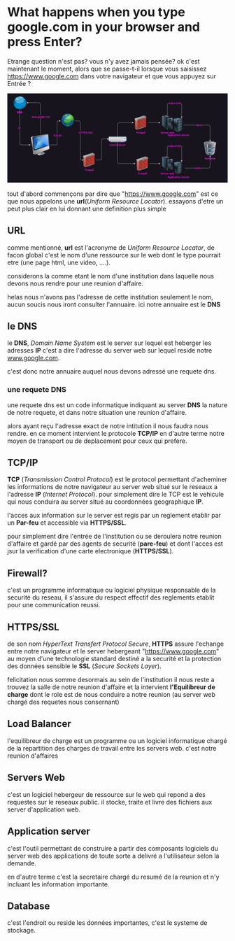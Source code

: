 What happens when you type google.com in your browser and press Enter?
======================================================================

Etrange question n'est pas? vous n'y avez jamais pensée? ok c'est maintenant le moment, alors que se passe-t-il lorsque vous saisissez https://www.google.com dans votre navigateur et que vous appuyez sur Entrée ?

![](screenshot20230205000118.png)

tout d'abord commençons par dire que "https://www.google.com" est ce que nous appelons une **url**(*Uniform Resource Locator*). essayons d'etre un peut plus clair en lui donnant une definition plus simple

## URL

comme mentionné, **url** est l'acronyme de *Uniform Resource Locator*, de facon global c'est le nom d'une ressource sur le web dont le type pourrait etre (une page html, une video, ....).

considerons la comme etant le nom d'une institution dans laquelle nous devons nous rendre pour une reunion d'affaire.

helas nous n'avons pas l'adresse de cette institution seulement le nom, aucun soucis nous iront consulter l'annuaire. ici notre annuaire est le **DNS**

## le DNS

le **DNS**, *Domain Name System* est le server sur lequel est heberger les adresses **IP** c'est a dire l'adresse du server web sur lequel reside notre www.google.com.

c'est donc notre annuaire auquel nous devons adressé une requete dns.

### une requete DNS

une requete dns est un code informatique indiquant au server **DNS** la nature de notre requete, et dans notre situation une reunion d'affaire.

alors ayant reçu l'adresse exact de notre intitution il nous faudra nous rendre. en ce moment intervient le protocole **TCP/IP** en d'autre terme notre moyen de transport ou de deplacement pour ceux qui prefere.

## TCP/IP

**TCP** (*Transmission Control Protocol*) est le protocol permettant d'acheminer les informations de notre navigateur au server web situé sur le reseaux a l'adresse **IP** (*Internet Protocol*). pour simplement dire le TCP est le vehicule qui nous conduira au server situé au coordonnées geographique **IP**.

l'acces aux information sur le server est regis par un reglement etablir par un **Par-feu** et accessible via **HTTPS/SSL**.

pour simplement dire l'entrée de l'institution ou se deroulera notre reunion d'affaire et gardé par des agents de securité (**pare-feu**) et dont l'acces est jsur la verification d'une carte electronique (**HTTPS/SSL**).

## Firewall?

c'est un programme informatique ou logiciel physique responsable de la securité du reseau, il s'assure du respect effectif des reglements etablit pour une communication reussi.

## HTTPS/SSL

de son nom *HyperText Transfert Protocol Secure*, **HTTPS** assure l'echange entre notre navigateur et le server hebergeant "https://www.google.com" au moyen d'une technologie standard destiné a la securité et la protection des données sensible le **SSL** (*Secure Sockets Layer*).

felicitation nous somme desormais au sein de l'institution il nous reste a trouvez la salle de notre reunion d'affaire et la intervient **l'Equilibreur de charge** dont le role est de nous conduire a notre reunion (au server web chargé des requetes nous consernant)

## Load Balancer

l'equilibreur de charge est un programme ou un logiciel informatique chargé de la repartition des charges de travail entre les servers web. c'est notre reunion d'affaires

## Servers Web

c'est un logiciel hebergeur de ressource sur le web qui repond a des requestes sur le reseaux public. il stocke, traite et livre des fichiers aux server d'application web.

## Application server

c'est l'outil permettant de construire a partir des composants logiciels du server web des applications de toute sorte a delivré a l'utilisateur selon la demande.

en d'autre terme c'est la secretaire chargé du resumé de la reunion et n'y incluant les information importante. 

## Database

c'est l'endroit ou reside les données importantes, c'est le systeme de stockage.

